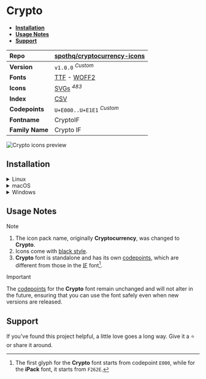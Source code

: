 # Crypto

- [**Installation**](#installation)
- [**Usage Notes**](#usage-notes)
- [**Support**](#support)

| Repo            | [spothq/cryptocurrency-icons](https://github.com/spothq/cryptocurrency-icons)                                                                                               |
| :-------------- | :-------------------------------------------------------------------------------------------------------------------------------------------------------------------------- |
| **Version**     | `v1.0.0` <sup>_Custom_</sup>                                                                                                                                                |
| **Fonts**       | [TTF](https://raw.githubusercontent.com/iconicFonts/if/main/fonts/TTF/Crypto.ttf) - [WOFF2](https://raw.githubusercontent.com/iconicFonts/if/main/fonts/WOFF2/Crypto.woff2) |
| **Icons**       | [SVGs](https://github.com/iconicFonts/if/tree/main/packs/Crypto/svgs) <sup>_483_</sup>                                                                                      |
| **Index**       | [CSV](https://github.com/iconicFonts/if/blob/main/indices/Crypto.csv)                                                                                                       |
| **Codepoints**  | `U+E000..U+E1E1` <sup>_Custom_</sup>                                                                                                                                        |
| **Fontname**    | CryptoIF                                                                                                                                                                    |
| **Family Name** | Crypto IF                                                                                                                                                                   |

<picture>
  <source media="(prefers-color-scheme: dark)" srcset="https://raw.githubusercontent.com/iconicFonts/if/main/imgs/Crypto_dark.png">
  <img alt="Crypto icons preview" src="https://raw.githubusercontent.com/iconicFonts/if/main/imgs/Crypto_light.png">
</picture>

## Installation

<details>

<summary>Linux</summary>

```sh
curl -o ~/.local/share/fonts/Crypto.ttf https://raw.githubusercontent.com/iconicFonts/if/main/fonts/TTF/Crypto.ttf
```

Refresh font cache:

```sh
fc-cache -f ~/.local/share/fonts
```

</details>

<details>

<summary>macOS</summary>

```sh
curl -o ~/Library/Fonts/Crypto.ttf https://raw.githubusercontent.com/iconicFonts/if/main/fonts/TTF/Crypto.ttf
```

</details>

<details>

<summary>Windows</summary>

```sh
curl -o C:\Windows\Fonts\Crypto.ttf https://raw.githubusercontent.com/iconicFonts/if/main/fonts/TTF/Crypto.ttf
```

</details>

## Usage Notes

> [!NOTE]
>
> 1. The icon pack name, originally **Cryptocurrency**, was changed to **Crypto**.
> 2. Icons come with [black style](https://github.com/spothq/cryptocurrency-icons/tree/master/svg).
> 3. **Crypto** font is standalone and has its own [codepoints](https://github.com/iconicFonts/if/blob/main/indices/Crypto.csv), which are different from those in the [IF](https://github.com/iconicFonts/if/blob/main/indices/if.csv) font[^1].

> [!IMPORTANT]
> The [codepoints](https://github.com/iconicFonts/if/blob/main/indices/Crypto.csv) for the **Crypto** font remain unchanged and will not alter in the future, ensuring that you can use the font safely even when new versions are released.

## Support

If you've found this project helpful, a little love goes a long way. Give it a :star: or share it around.

[^1]: The first glyph for the **Crypto** font starts from codepoint `E000`, while for the **iPack** font, it starts from `F262E`.
